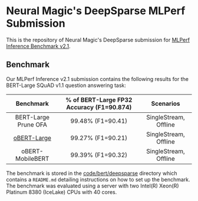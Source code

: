 # Neural Magic's DeepSparse MLPerf Submission

This is the repository of Neural Magic's DeepSparse submission for [MLPerf Inference Benchmark v2.1](https://www.mlperf.org/inference-overview/).

## Benchmark

Our MLPerf Inference v2.1 submission contains the following results for the BERT-Large SQuAD v1.1 question answering task:

| Benchmark            | % of BERT-Large FP32 Accuracy (F1=90.874) | Scenarios             |
|:--------------------:|:-----------------------------------------:|:---------------------:|
| BERT-Large Prune OFA | 99.48% (F1=90.41)                         | SingleStream, Offline |
| [oBERT-Large](obert-large.md)          | 99.27% (F1=90.21)                         | SingleStream, Offline |
| oBERT-MobileBERT     | 99.39% (F1=90.32)                         | SingleStream, Offline |

The benchmark is stored in the [code/bert/deepsparse](code/bert/deepsparse) directory which contains a `README.md` detailing instructions on how to set up the benchmark.
The benchmark was evaluated using a server with two Intel(R) Xeon(R) Platinum 8380 (IceLake) CPUs with 40 cores.
